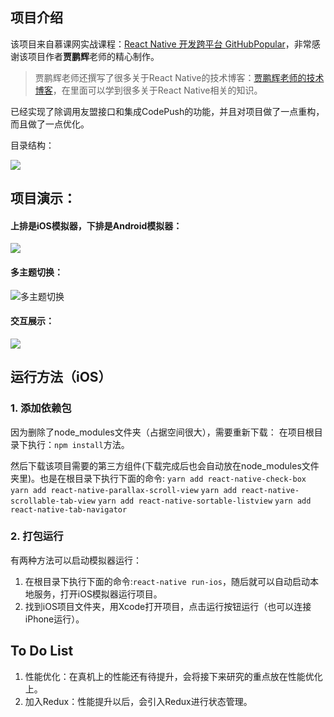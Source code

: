 ## 项目介绍

该项目来自慕课网实战课程：[React Native 开发跨平台 GitHubPopular](http://coding.imooc.com/class/89.html)，非常感谢该项目作者**贾鹏辉**老师的精心制作。

>贾鹏辉老师还撰写了很多关于React Native的技术博客：[贾鹏辉老师的技术博客](http://www.devio.org/)，在里面可以学到很多关于React Native相关的知识。

已经实现了除调用友盟接口和集成CodePush的功能，并且对项目做了一点重构，而且做了一点优化。

目录结构：

![](http://oih3a9o4n.bkt.clouddn.com/rn_12.png)


## 项目演示：

#### 上排是iOS模拟器，下排是Android模拟器：
![](http://oih3a9o4n.bkt.clouddn.com/rn_13.png)

#### 多主题切换：
![多主题切换](http://oih3a9o4n.bkt.clouddn.com/rn_15.png)

#### 交互展示：
![](http://oih3a9o4n.bkt.clouddn.com/github%E5%AE%A2%E6%88%B7%E7%AB%AF_4.gif)

## 运行方法（iOS）

### 1. 添加依赖包
因为删除了node_modules文件夹（占据空间很大），需要重新下载：
在项目根目录下执行：``npm install``方法。

然后下载该项目需要的第三方组件(下载完成后也会自动放在node_modules文件夹里)。也是在根目录下执行下面的命令:
``yarn add react-native-check-box``
``yarn add react-native-parallax-scroll-view``
``yarn add react-native-scrollable-tab-view``
``yarn add react-native-sortable-listview``
``yarn add react-native-tab-navigator``

### 2. 打包运行

有两种方法可以启动模拟器运行：
1. 在根目录下执行下面的命令:``react-native run-ios``，随后就可以自动启动本地服务，打开iOS模拟器运行项目。
2. 找到iOS项目文件夹，用Xcode打开项目，点击运行按钮运行（也可以连接iPhone运行）。


## To Do List
1. 性能优化：在真机上的性能还有待提升，会将接下来研究的重点放在性能优化上。
2. 加入Redux：性能提升以后，会引入Redux进行状态管理。







